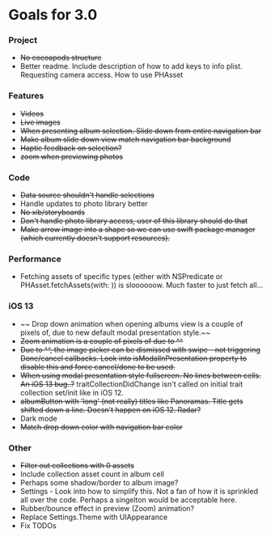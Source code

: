 # Goals for 3.0

### Project
* ~~No cocoapods structure~~
* Better readme. Include description of how to add keys to info plist. Requesting camera access. How to use PHAsset

### Features
* ~~Videos~~
* ~~Live images~~
* ~~When presenting album selection. Slide down from entire navigation bar~~
* ~~Make album slide down view match navigation bar background~~
* ~~Haptic feedback on selection?~~
* ~~zoom when previewing photos~~

### Code
* ~~Data source shouldn't handle selections~~
* Handle updates to photo library better
* ~~No xib/storyboards~~
* ~~Don't handle photo library access, user of this library should do that~~
* ~~Make arrow image into a shape so we can use swift package manager (which currently doesn't support resources).~~

### Performance
* Fetching assets of specific types (either with NSPredicate or PHAsset.fetchAssets(with: <TYPE>)) is sloooooow. Much faster to just fetch all...

### iOS 13
* ~~ Drop down animation when opening albums view is a couple of pixels of, due to new default modal presentation style.~~
* ~~Zoom animation is a couple of pixels of due to ^^~~
* ~~Due to ^^, the image picker can be dismissed with swipe - not triggering Done/cancel callbacks. Look into isModalInPresentation property to disable this and force cancel/done to be used.~~
* ~~When using modal presentation style fullscreen. No lines between cells. An iOS 13 bug..?~~ traitCollectionDidChange isn't called on initial trait collection set/init like in iOS 12.
* ~~albumButton with 'long' (not really) titles like Panoramas. Title gets shifted down a line. Doesn't happen on iOS 12. Radar?~~
* Dark mode
* ~~Match drop down color with navigation bar color~~

### Other
* ~~Filter out collections with 0 assets~~
* Include collection asset count in album cell
* Perhaps some shadow/border to album image?
* Settings - Look into how to simplify this. Not a fan of how it is sprinkled all over the code. Perhaps a singelton would be acceptable here.
* Rubber/bounce effect in preview (Zoom) animation?
* Replace Settings.Theme with UIAppearance
* Fix TODOs

